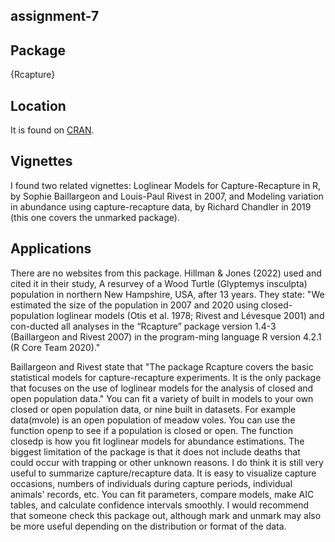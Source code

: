## assignment-7

## **Package**
 {Rcapture}
 
 ## **Location**
 It is found on [CRAN](https://CRAN.R-project.org/package=Rcapture). 
 
 ## **Vignettes** 
 I found two related vignettes: Loglinear Models for Capture-Recapture in R, by Sophie Baillargeon and Louis-Paul Rivest in 2007, and Modeling variation in abundance using capture-recapture data, by Richard Chandler in 2019 (this one covers the unmarked package).

## **Applications**
There are no websites from this package. Hillman & Jones (2022) used and cited it in their study, A resurvey of a Wood Turtle (Glyptemys insculpta) population in northern New Hampshire, USA, after 13 years. They state: "We  estimated  the  size  of  the  population  in  2007  and  2020  using  closed-population  loglinear  models  (Otis et al. 1978; Rivest and Lévesque 2001) and con-ducted all analyses in the “Rcapture” package version 1.4-3 (Baillargeon and Rivest 2007) in the program-ming language R version 4.2.1 (R Core Team 2020)."


Baillargeon and Rivest state that "The package Rcapture covers the basic statistical models for capture-recapture experiments. It is the only package that focuses on the use of loglinear models for the analysis of closed and open population data." You can fit a variety of built in models to your own closed or open population data, or nine built in datasets. For example data(mvole) is an open population of meadow voles. You can use the function openp to see if a population is closed or open. The function closedp is how you fit loglinear models for abundance estimations.
The biggest limitation of the package is that it does not include deaths that could occur with trapping or other unknown reasons. I do think it is still very useful to summarize capture/recapture data. It is easy to visualize capture occasions, numbers of individuals during capture periods, individual animals' records, etc. You can fit parameters, compare models, make AIC tables, and calculate confidence intervals smoothly. I would recommend that someone check this package out, although mark and unmark may also be more useful depending on the distribution or format of the data. 


